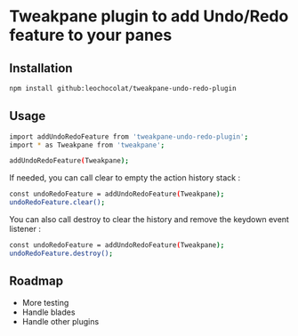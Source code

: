 # Tweakpane plugin to add Undo/Redo feature to your panes

## Installation

```bash
npm install github:leochocolat/tweakpane-undo-redo-plugin
```

## Usage

```bash
import addUndoRedoFeature from 'tweakpane-undo-redo-plugin';
import * as Tweakpane from 'tweakpane';

addUndoRedoFeature(Tweakpane);
```

If needed, you can call clear to empty the action history stack : 

```bash
const undoRedoFeature = addUndoRedoFeature(Tweakpane);
undoRedoFeature.clear();
```

You can also call destroy to clear the history and remove the keydown event listener :

```bash
const undoRedoFeature = addUndoRedoFeature(Tweakpane);
undoRedoFeature.destroy();
```

## Roadmap

- More testing
- Handle blades
- Handle other plugins
